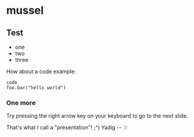 # mussel

## Test

* one
* two
* three

How about a  code example:

    code
    foo.bar("hello world")


### One more

Try pressing the right arrow key on your keyboard to go to the next slide.

That's what I call a "presentation"! ;^)
Yadig -- ☃
